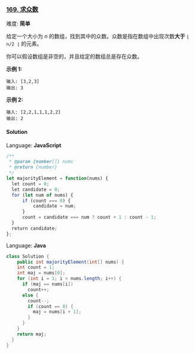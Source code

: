 ### [169\. 求众数](https://leetcode-cn.com/problems/majority-element/)

难度: **简单**


给定一个大小为 _n_ 的数组，找到其中的众数。众数是指在数组中出现次数**大于** `⌊ n/2 ⌋` 的元素。

你可以假设数组是非空的，并且给定的数组总是存在众数。

**示例 1:**

```
输入: [3,2,3]
输出: 3
```

**示例 2:**

```
输入: [2,2,1,1,1,2,2]
输出: 2
```


#### Solution

Language: **JavaScript**

```javascript
/**
 * @param {number[]} nums
 * @return {number}
 */
let majorityElement = function(nums) {
  let count = 0;
  let candidate = 0;
  for (let num of nums) {
      if (count === 0) {
          candidate = num;
      }
      count = candidate === num ? count + 1 : count - 1;
  }
  return candidate;
};
```

Language: **Java**

```java
class Solution {
    public int majorityElement(int[] nums) {
    int count = 1;
    int maj = nums[0];
    for (int i = 1; i < nums.length; i++) {
      if (maj == nums[i])
        count++;
      else {
        count--;
        if (count == 0) {
          maj = nums[i + 1];
        }
      }
    }
    return maj;
  }
}
```